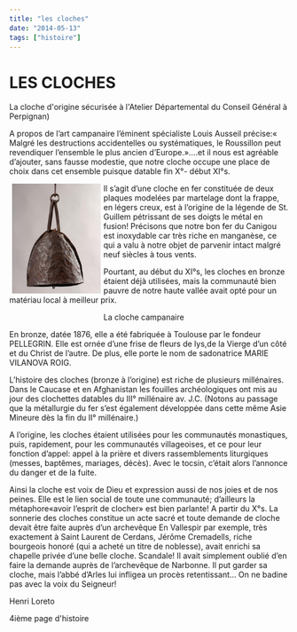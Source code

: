 ```yaml
---
title: "les cloches"
date: "2014-05-13"
tags: ["histoire"]
---
```


# LES CLOCHES

La cloche d'origine sécurisée à l'Atelier Départemental du Conseil Général à Perpignan)

A propos de l’art campanaire l’éminent spécialiste Louis Ausseil précise:« Malgré les destructions accidentelles ou systématiques, le Roussillon peut revendiquer l’ensemble le plus ancien d’Europe.»….et il nous est agréable d’ajouter, sans fausse modestie, que notre cloche occupe une place de choix dans cet ensemble puisque datable fin X°- début XI°s.

<img
alt="la cloche en fer"
src="/images/la-cloche-en-fer-forga-x-xia-s.jpg"
style="text-align: justify; margin-left: 5px;
margin-right: 5px; width: 160px; height: 198px; float:
left;"
/>

Il s’agit d’une cloche en fer constituée de deux plaques modelées par martelage dont la frappe, en légers creux, est à l’origine de la légende de St. Guillem pétrissant de ses doigts le métal en fusion! Précisons que notre bon fer du Canigou est inoxydable car très riche en manganèse, ce qui a valu à notre objet de parvenir intact malgré neuf siècles à tous vents.

Pourtant, au début du XI°s, les cloches en bronze étaient déjà utilisées, mais la communauté bien pauvre de notre haute vallée avait opté pour un matériau local à meilleur prix.

La cloche campanaire
<img
alt
src="/images/p4140885.jpg"
style="
margin: 5px;
float: left;
width: 160px;
height: 12px;"
/>

En bronze, datée 1876, elle a été fabriquée à Toulouse par le fondeur PELLEGRIN. Elle est ornée d’une frise de fleurs de lys,de la Vierge d’un côté et du Christ de l’autre. De plus, elle porte le nom de sadonatrice MARIE VILANOVA ROIG.

L’histoire des cloches (bronze à l’origine) est riche de plusieurs millénaires. Dans le Caucase et en Afghanistan les fouilles archéologiques ont mis au jour des clochettes datables du III° millénaire av. J.C. (Notons au passage que la métallurgie du fer s’est également développée dans cette même Asie Mineure dès la fin du II° millénaire.)

A l’origine, les cloches étaient utilisées pour les communautés monastiques, puis, rapidement, pour les communautés villageoises, et ce pour leur fonction d’appel: appel à la prière et divers rassemblements liturgiques (messes, baptêmes, mariages, décès). Avec le tocsin, c’était alors l’annonce du danger et de la fuite.

Ainsi la cloche est voix de Dieu et expression aussi de nos joies et de nos peines. Elle est le lien social de toute une communauté; d’ailleurs la métaphore«avoir l’esprit de clocher» est bien parlante! A partir du X°s. La sonnerie des cloches constitue un acte sacré et toute demande de cloche devait être faite auprès d’un archevêque En Vallespir par exemple, très exactement à Saint Laurent de Cerdans, Jérôme Cremadells, riche bourgeois honoré (qui a acheté un titre de noblesse), avait enrichi sa chapelle privée d’une belle cloche. Scandale! Il avait simplement oublié d’en faire la demande auprès de l’archevêque de Narbonne. Il put garder sa cloche, mais l’abbé d’Arles lui infligea un procès retentissant… On ne badine pas avec la voix du Seigneur!

Henri Loreto

4ième page d'histoire
